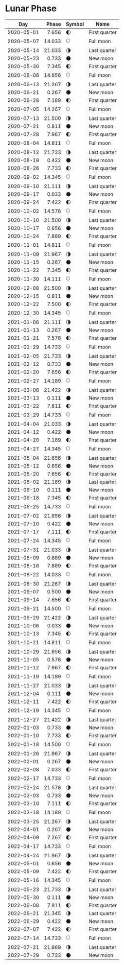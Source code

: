 # Lunar Phase

Day        | Phase  | Symbol | Name
-----------|-------:|---|---
2020-05-01 |  7.656 | 🌓 | First quarter
2020-05-07 | 14.033 | 🌕 | Full moon
2020-05-14 | 21.033 | 🌗 | Last quarter
2020-05-23 |  0.733 | 🌑 | New moon
2020-05-30 |  7.345 | 🌓 | First quarter
2020-06-06 | 14.656 | 🌕 | Full moon
2020-06-13 | 21.267 | 🌗 | Last quarter
2020-06-21 |  0.267 | 🌑 | New moon
2020-06-28 |  7.189 | 🌓 | First quarter
2020-07-05 | 14.267 | 🌕 | Full moon
2020-07-13 | 21.500 | 🌗 | Last quarter
2020-07-21 |  0.811 | 🌑 | New moon
2020-07-28 |  7.967 | 🌓 | First quarter
2020-08-04 | 14.811 | 🌕 | Full moon
2020-08-12 | 21.733 | 🌗 | Last quarter
2020-08-19 |  0.422 | 🌑 | New moon
2020-08-26 |  7.733 | 🌓 | First quarter
2020-09-02 | 14.345 | 🌕 | Full moon
2020-09-10 | 21.111 | 🌗 | Last quarter
2020-09-17 |  0.033 | 🌑 | New moon
2020-09-24 |  7.422 | 🌓 | First quarter
2020-10-02 | 14.578 | 🌕 | Full moon
2020-10-10 | 21.500 | 🌗 | Last quarter
2020-10-17 |  0.656 | 🌑 | New moon
2020-10-24 |  7.889 | 🌓 | First quarter
2020-11-01 | 14.811 | 🌕 | Full moon
2020-11-09 | 21.967 | 🌗 | Last quarter
2020-11-15 |  0.267 | 🌑 | New moon
2020-11-22 |  7.345 | 🌓 | First quarter
2020-11-30 | 14.111 | 🌕 | Full moon
2020-12-08 | 21.500 | 🌗 | Last quarter
2020-12-15 |  0.811 | 🌑 | New moon
2020-12-22 |  7.500 | 🌓 | First quarter
2020-12-30 | 14.345 | 🌕 | Full moon
2021-01-06 | 21.111 | 🌗 | Last quarter
2021-01-13 |  0.267 | 🌑 | New moon
2021-01-21 |  7.578 | 🌓 | First quarter
2021-01-29 | 14.733 | 🌕 | Full moon
2021-02-05 | 21.733 | 🌗 | Last quarter
2021-02-12 |  0.733 | 🌑 | New moon
2021-02-20 |  7.656 | 🌓 | First quarter
2021-02-27 | 14.189 | 🌕 | Full moon
2021-03-06 | 21.422 | 🌗 | Last quarter
2021-03-13 |  0.111 | 🌑 | New moon
2021-03-22 |  7.811 | 🌓 | First quarter
2021-03-29 | 14.733 | 🌕 | Full moon
2021-04-04 | 21.033 | 🌗 | Last quarter
2021-04-12 |  0.422 | 🌑 | New moon
2021-04-20 |  7.189 | 🌓 | First quarter
2021-04-27 | 14.345 | 🌕 | Full moon
2021-05-04 | 21.656 | 🌗 | Last quarter
2021-05-12 |  0.656 | 🌑 | New moon
2021-05-20 |  7.656 | 🌓 | First quarter
2021-06-02 | 21.189 | 🌗 | Last quarter
2021-06-10 |  0.111 | 🌑 | New moon
2021-06-18 |  7.345 | 🌓 | First quarter
2021-06-25 | 14.733 | 🌕 | Full moon
2021-07-02 | 21.656 | 🌗 | Last quarter
2021-07-10 |  0.422 | 🌑 | New moon
2021-07-17 |  7.111 | 🌓 | First quarter
2021-07-24 | 14.345 | 🌕 | Full moon
2021-07-31 | 21.033 | 🌗 | Last quarter
2021-08-09 |  0.889 | 🌑 | New moon
2021-08-16 |  7.889 | 🌓 | First quarter
2021-08-22 | 14.033 | 🌕 | Full moon
2021-08-30 | 21.267 | 🌗 | Last quarter
2021-09-07 |  0.500 | 🌑 | New moon
2021-09-14 |  7.656 | 🌓 | First quarter
2021-09-21 | 14.500 | 🌕 | Full moon
2021-09-29 | 21.422 | 🌗 | Last quarter
2021-10-06 |  0.033 | 🌑 | New moon
2021-10-13 |  7.345 | 🌓 | First quarter
2021-10-21 | 14.811 | 🌕 | Full moon
2021-10-29 | 21.656 | 🌗 | Last quarter
2021-11-05 |  0.578 | 🌑 | New moon
2021-11-12 |  7.967 | 🌓 | First quarter
2021-11-19 | 14.189 | 🌕 | Full moon
2021-11-27 | 21.033 | 🌗 | Last quarter
2021-12-04 |  0.111 | 🌑 | New moon
2021-12-11 |  7.422 | 🌓 | First quarter
2021-12-19 | 14.345 | 🌕 | Full moon
2021-12-27 | 21.422 | 🌗 | Last quarter
2022-01-03 |  0.733 | 🌑 | New moon
2022-01-10 |  7.733 | 🌓 | First quarter
2022-01-18 | 14.500 | 🌕 | Full moon
2022-01-26 | 21.967 | 🌗 | Last quarter
2022-02-01 |  0.267 | 🌑 | New moon
2022-02-08 |  7.033 | 🌓 | First quarter
2022-02-17 | 14.733 | 🌕 | Full moon
2022-02-24 | 21.578 | 🌗 | Last quarter
2022-03-03 |  0.733 | 🌑 | New moon
2022-03-10 |  7.111 | 🌓 | First quarter
2022-03-18 | 14.189 | 🌕 | Full moon
2022-03-25 | 21.267 | 🌗 | Last quarter
2022-04-01 |  0.267 | 🌑 | New moon
2022-04-09 |  7.267 | 🌓 | First quarter
2022-04-17 | 14.733 | 🌕 | Full moon
2022-04-24 | 21.967 | 🌗 | Last quarter
2022-05-01 |  0.656 | 🌑 | New moon
2022-05-09 |  7.422 | 🌓 | First quarter
2022-05-16 | 14.345 | 🌕 | Full moon
2022-05-23 | 21.733 | 🌗 | Last quarter
2022-05-30 |  0.111 | 🌑 | New moon
2022-06-08 |  7.811 | 🌓 | First quarter
2022-06-21 | 21.345 | 🌗 | Last quarter
2022-06-29 |  0.422 | 🌑 | New moon
2022-07-07 |  7.422 | 🌓 | First quarter
2022-07-14 | 14.733 | 🌕 | Full moon
2022-07-21 | 21.889 | 🌗 | Last quarter
2022-07-29 |  0.733 | 🌑 | New moon
